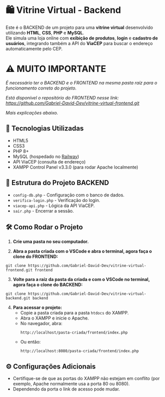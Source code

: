 # 🛍️ Vitrine Virtual - Backend

Este é o BACKEND de um projeto para uma **vitrine virtual** desenvolvido utilizando **HTML**, **CSS**, **PHP** e **MySQL**.  
Ele simula uma loja online com **exibição de produtos**, **login** e **cadastro de usuários**, integrando também a API do **ViaCEP** para buscar o endereço automaticamente pelo CEP.

# ⚠️ MUITO IMPORTANTE
*É necessário ter o BACKEND e o FRONTEND na mesma pasta raíz para o funcionamento correto do projeto.*

*Está disponível o repositório do FRONTEND nesse link: https://github.com/Gabriel-David-Dev/vitrine-virtual-frontend.git*

*Mais explicações abaixo.*

## 🚀 Tecnologias Utilizadas

- HTML5
- CSS3
- PHP 8+
- MySQL (hospedado no [Railway](https://railway.app/))
- API ViaCEP (consulta de endereço)
- XAMPP Control Panel v3.3.0 (para rodar Apache localmente)

## 📂 Estrutura do Projeto BACKEND

- `config-db.php` - Configuração com o banco de dados.
- `verifica-login.php` - Verificação do login.
- `viacep-api.php` - Lógica da API ViaCEP.
- `sair.php` - Encerrar a sessão.

## 🛠️ Como Rodar o Projeto

1.  **Crie uma pasta no seu computador.**
    
2.  **Abra a pasta criada com o VSCode e abra o terminal, agora faça o clone do FRONTEND:**
```
git clone https://github.com/Gabriel-David-Dev/vitrine-virtual-frontend.git frontend
```

3.  **Volte para a raíz da pasta da criada e com o VSCode no terminal, agora faça o clone do BACKEND:**
```
git clone https://github.com/Gabriel-David-Dev/vitrine-virtual-backend.git backend
```

4.  **Para acessar o projeto:**
    * Copie a pasta criada para a pasta `htdocs` do XAMPP.
    * Abra o XAMPP e inicie o Apache.
    * No navegador, abra:
        ```
        http://localhost/pasta-criada/frontend/index.php
        ```
    * Ou então:
        ```
        http://localhost:8080/pasta-criada/frontend/index.php
        ```
        
## ⚙️ Configurações Adicionais

* Certifique-se de que as portas do XAMPP não estejam em conflito (por exemplo, Apache normalmente usa a porta 80 ou 8080).
* Dependendo da porta o link de acesso pode mudar.
